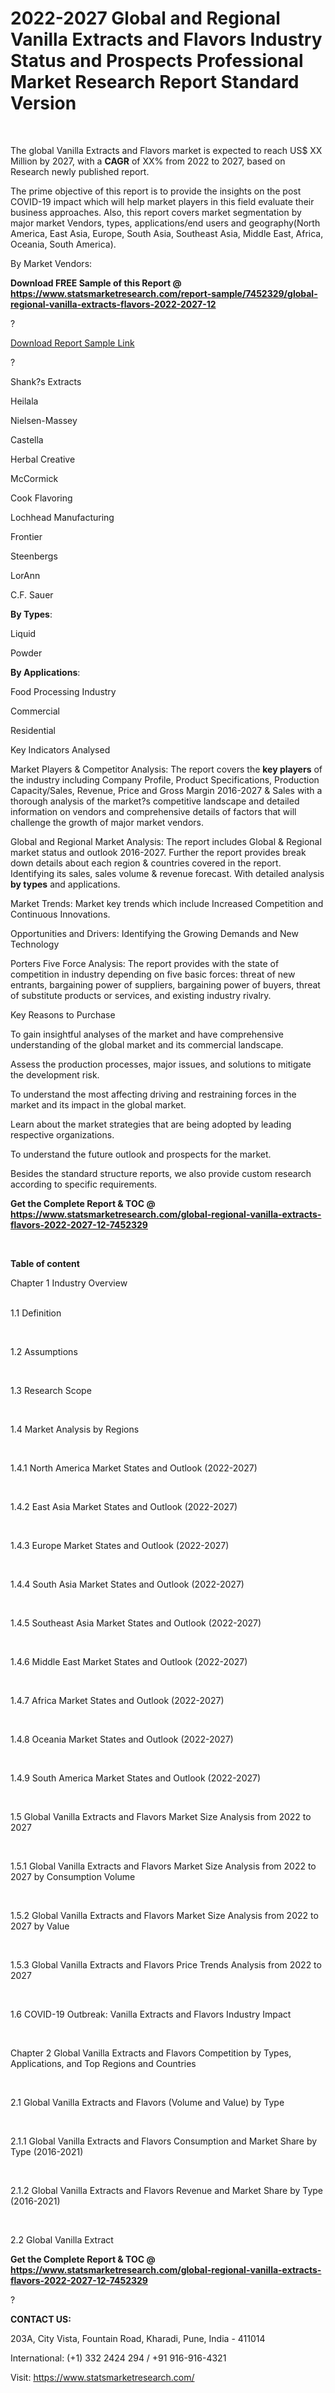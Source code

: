 <h1>2022-2027 Global and Regional Vanilla Extracts and Flavors Industry Status and Prospects Professional Market Research Report Standard Version</h1><br/><p>The global Vanilla Extracts and Flavors market is expected to reach US$ XX Million by 2027, with a <strong>CAGR</strong> of XX% from 2022 to 2027, based on Research newly published report.</p>
 
 
 
 <p>The prime objective of this report is to provide the insights on the post COVID-19 impact which will help market players in this field evaluate their business approaches. Also, this report covers market segmentation by major market Vendors, types, applications/end users and geography(North America, East Asia, Europe, South Asia, Southeast Asia, Middle East, Africa, Oceania, South America).</p>
 
 
 
 <p>By Market Vendors:</p>
 
 
 
 <div><b>Download FREE Sample of this Report @ <a href="https://www.statsmarketresearch.com/download-free-sample/7452329/global-regional-vanilla-extracts-flavors-2022-2027-12">https://www.statsmarketresearch.com/report-sample/7452329/global-regional-vanilla-extracts-flavors-2022-2027-12</a></b></div>
 
 
 
 <p>? </p>
 
 
 
 <p><a href="https://www.statsmarketresearch.com/download-free-sample/7452329/global-regional-vanilla-extracts-flavors-2022-2027-12">Download Report Sample Link</a></p>
 
 
 
 <p>? </p>
 
 
 
 <p>Shank?s Extracts</p>
 
 
 
 <p>Heilala</p>
 
 
 
 <p>Nielsen-Massey</p>
 
 
 
 <p>Castella</p>
 
 
 
 <p>Herbal Creative</p>
 
 
 
 <p>McCormick</p>
 
 
 
 <p>Cook Flavoring</p>
 
 
 
 <p>Lochhead Manufacturing</p>
 
 
 
 <p>Frontier</p>
 
 
 
 <p>Steenbergs</p>
 
 
 
 <p>LorAnn</p>
 
 
 
 <p>C.F. Sauer</p>
 
 
 
 <p><strong>By Types</strong>:</p>
 
 
 
 <p>Liquid</p>
 
 
 
 <p>Powder</p>
 
 
 
 <p><strong><strong>By Applications</strong></strong>:</p>
 
 
 
 <p>Food Processing Industry</p>
 
 
 
 <p>Commercial</p>
 
 
 
 <p>Residential</p>
 
 
 
 <p>Key Indicators Analysed</p>
 
 
 
 <p>Market Players & Competitor Analysis: The report covers the <strong>key players</strong> of the industry including Company Profile, Product Specifications, Production Capacity/Sales, Revenue, Price and Gross Margin 2016-2027 & Sales with a thorough analysis of the market?s competitive landscape and detailed information on vendors and comprehensive details of factors that will challenge the growth of major market vendors.</p>
 
 
 
 <p>Global and Regional Market Analysis: The report includes Global & Regional market status and outlook 2016-2027. Further the report provides break down details about each region & countries covered in the report. Identifying its sales, sales volume & revenue forecast. With detailed analysis <strong>by types</strong> and applications.</p>
 
 
 
 <p>Market Trends: Market key trends which include Increased Competition and Continuous Innovations.</p>
 
 
 
 <p>Opportunities and Drivers: Identifying the Growing Demands and New Technology</p>
 
 
 
 <p>Porters Five Force Analysis: The report provides with the state of competition in industry depending on five basic forces: threat of new entrants, bargaining power of suppliers, bargaining power of buyers, threat of substitute products or services, and existing industry rivalry.</p>
 
 
 
 <p>Key Reasons to Purchase</p>
 
 
 
 <p>To gain insightful analyses of the market and have comprehensive understanding of the global market and its commercial landscape.</p>
 
 
 
 <p>Assess the production processes, major issues, and solutions to mitigate the development risk.</p>
 
 
 
 <p>To understand the most affecting driving and restraining forces in the market and its impact in the global market.</p>
 
 
 
 <p>Learn about the market strategies that are being adopted by leading respective organizations.</p>
 
 
 
 <p>To understand the future outlook and prospects for the market.</p>
 
 
 
 <p>Besides the standard structure reports, we also provide custom research according to specific requirements.</p>
 
 
 
 <div><b>Get the Complete Report & TOC @ <a href="https://www.statsmarketresearch.com/global-regional-vanilla-extracts-flavors-2022-2027-12-7452329">https://www.statsmarketresearch.com/global-regional-vanilla-extracts-flavors-2022-2027-12-7452329</a></b></div>
 
 
 
 <p><br />
 
 <b>Table of content</b></p>
 
 
 
 <p>Chapter 1 Industry Overview<br />
 
 <br />
 
 1.1 Definition<br />
 
 <br />
 
 1.2 Assumptions<br />
 
 <br />
 
 1.3 Research Scope<br />
 
 <br />
 
 1.4 Market Analysis by Regions<br />
 
 <br />
 
 1.4.1 North America Market States and Outlook (2022-2027)<br />
 
 <br />
 
 1.4.2 East Asia Market States and Outlook (2022-2027)<br />
 
 <br />
 
 1.4.3 Europe Market States and Outlook (2022-2027)<br />
 
 <br />
 
 1.4.4 South Asia Market States and Outlook (2022-2027)<br />
 
 <br />
 
 1.4.5 Southeast Asia Market States and Outlook (2022-2027)<br />
 
 <br />
 
 1.4.6 Middle East Market States and Outlook (2022-2027)<br />
 
 <br />
 
 1.4.7 Africa Market States and Outlook (2022-2027)<br />
 
 <br />
 
 1.4.8 Oceania Market States and Outlook (2022-2027)<br />
 
 <br />
 
 1.4.9 South America Market States and Outlook (2022-2027)<br />
 
 <br />
 
 1.5 Global Vanilla Extracts and Flavors Market Size Analysis from 2022 to 2027<br />
 
 <br />
 
 1.5.1 Global Vanilla Extracts and Flavors Market Size Analysis from 2022 to 2027 by Consumption Volume<br />
 
 <br />
 
 1.5.2 Global Vanilla Extracts and Flavors Market Size Analysis from 2022 to 2027 by Value<br />
 
 <br />
 
 1.5.3 Global Vanilla Extracts and Flavors Price Trends Analysis from 2022 to 2027<br />
 
 <br />
 
 1.6 COVID-19 Outbreak: Vanilla Extracts and Flavors Industry Impact<br />
 
 <br />
 
 Chapter 2 Global Vanilla Extracts and Flavors Competition by Types, Applications, and Top Regions and Countries<br />
 
 <br />
 
 2.1 Global Vanilla Extracts and Flavors (Volume and Value) by Type<br />
 
 <br />
 
 2.1.1 Global Vanilla Extracts and Flavors Consumption and Market Share by Type (2016-2021)<br />
 
 <br />
 
 2.1.2 Global Vanilla Extracts and Flavors Revenue and Market Share by Type (2016-2021)<br />
 
 <br />
 
 2.2 Global Vanilla Extract</p>
 
 
 
 <div><b>Get the Complete Report & TOC @ <a href="https://www.statsmarketresearch.com/global-regional-vanilla-extracts-flavors-2022-2027-12-7452329">https://www.statsmarketresearch.com/global-regional-vanilla-extracts-flavors-2022-2027-12-7452329</a></b></div>
 
 
 
 <p>? </p>
 
 
 
 <p><b>CONTACT US:</b><br />
 
 203A, City Vista, Fountain Road, Kharadi, Pune, India - 411014<br />
 
 International: (+1) 332 2424 294 / +91 916-916-4321<br />
 
 Visit: <a href="https://www.statsmarketresearch.com/">https://www.statsmarketresearch.com/</a></p>